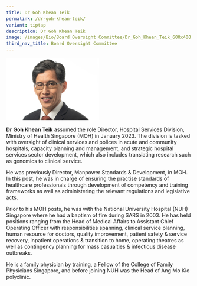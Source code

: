 ```yaml
---
title: Dr Goh Khean Teik
permalink: /dr-goh-khean-teik/
variant: tiptap
description: Dr Goh Khean Teik
image: /images/Bio/Board Oversight Committee/Dr_Goh_Khean_Teik_600x400.jpg
third_nav_title: Board Oversight Committee
---
```

<p></p>
<div class="isomer-image-wrapper">
<img style="width: 50%;" height="auto" width="100%" alt="Dr Goh Khean Teik" src="/images/Bio/Board Oversight Committee/Dr_Goh_Khean_Teik_600x400.jpg">
</div>
<p><strong>Dr Goh Khean Teik</strong> assumed the role Director, Hospital
Services Division, Ministry of Health Singapore (MOH) in January 2023.
The division is tasked with oversight of clinical services and polices
in acute and community hospitals, capacity planning and management, and
strategic hospital services sector development, which also includes translating
research such as genomics to clinical service.&nbsp;</p>
<p></p>
<p>He was previously Director, Manpower Standards &amp; Development, in MOH.
In this post, he was in charge of ensuring the practise standards of healthcare
professionals through development of competency and training frameworks
as well as administering the relevant regulations and legislative acts.&nbsp;</p>
<p></p>
<p>Prior to his MOH posts, he was with the National University Hospital (NUH)
Singapore where he had a baptism of fire during SARS in 2003. He has held
positions ranging from the Head of Medical Affairs to Assistant Chief Operating
Officer with responsibilities spanning, clinical service planning, human
resource for doctors, quality improvement, patient safety &amp; service
recovery, inpatient operations &amp; transition to home, operating theatres
as well as contingency planning for mass casualties &amp; infectious disease
outbreaks.&nbsp;</p>
<p></p>
<p>He is a family physician by training, a Fellow of the College of Family
Physicians Singapore, and before joining NUH was the Head of Ang Mo Kio
polyclinic.&nbsp;</p>